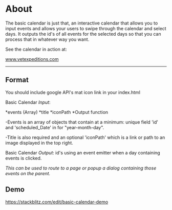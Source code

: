# About

The basic calendar is just that, an interactive calendar that allows you to
input events and allows your users to swipe through the calendar and select 
days. It outputs the id's of all events for the selected days so that you
can process that in whatever way you want.

See the calendar in action at:

www.vetexpeditions.com

<hr />

## Format
You should include google API's mat icon link in your index.html
<link type="text/css" href="https://fonts.googleapis.com/icon?family=Material+Icons" rel="stylesheet">

Basic Calendar *Input*:

*events (Array)
*title
*iconPath
*Output function

-Events is an array of objects that contain at a minimum: unique field 'id' and 'scheduled_Date' in for "year-month-day". 

-Title is also required and an optional 'iconPath' which is a link or path to an image displayed in the top right.

Basic Calendar *Output*:
id's using an event emitter when a day containing events is clicked. 

*This can be used to route to a page or popup a dialog containing those events on the parent.*


## Demo

https://stackblitz.com/edit/basic-calendar-demo